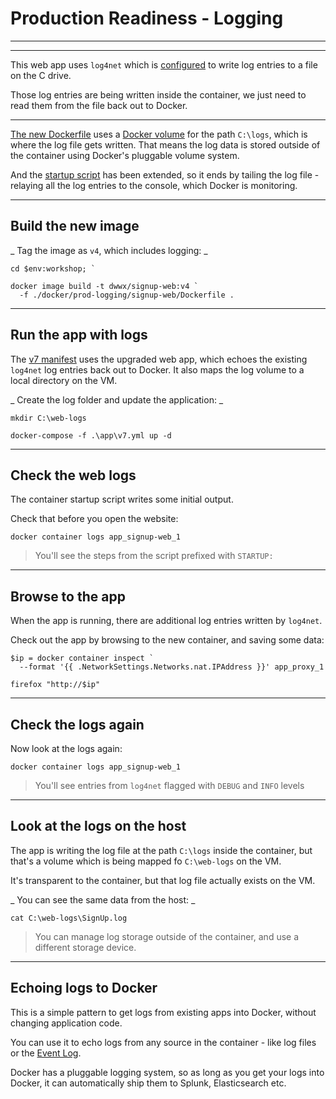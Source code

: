 ﻿# Production Readiness - Logging

---

<section data-background-image="/img/prod/Slide5.png">

---

This web app uses `log4net` which is [configured](https://github.com/sixeyed/docker-windows-workshop/blob/master/src/SignUp.Web/log4net.config) to write log entries to a file on the C drive.

Those log entries are being written inside the container, we just need to read them from the file back out to Docker.

---

[The new Dockerfile](https://github.com/sixeyed/docker-windows-workshop/blob/master/docker/prod-logging/signup-web/Dockerfile) uses a [Docker volume](https://docs.docker.com/storage/volumes/) for the path `C:\logs`, which is where the log file gets written. That means the log data is stored outside of the container using Docker's pluggable volume system.

And the [startup script](https://github.com/sixeyed/docker-windows-workshop/blob/master/docker/prod-logging/signup-web/startup.ps1) has been extended, so it ends by tailing the log file - relaying all the log entries to the console, which Docker is monitoring.

---

## Build the new image

_ Tag the image as `v4`, which includes logging: _

```
cd $env:workshop; `

docker image build -t dwwx/signup-web:v4 `
  -f ./docker/prod-logging/signup-web/Dockerfile .
```

---

## Run the app with logs

The [v7 manifest](https://github.com/sixeyed/docker-windows-workshop/blob/master/app/v7.yml) uses the upgraded web app, which echoes the existing `log4net` log entries back out to Docker. It also maps the log volume to a local directory on the VM.

_ Create the log folder and update the application: _

```
mkdir C:\web-logs

docker-compose -f .\app\v7.yml up -d
```

---

## Check the web logs

The container startup script writes some initial output. 

Check that before you open the website:

```
docker container logs app_signup-web_1
```

> You'll see the steps from the script prefixed with `STARTUP:`

---

## Browse to the app

When the app is running, there are additional log entries written by `log4net`.

Check out the app by browsing to the new container, and saving some data:

```
$ip = docker container inspect `
  --format '{{ .NetworkSettings.Networks.nat.IPAddress }}' app_proxy_1

firefox "http://$ip"
```

---

## Check the logs again

Now look at the logs again:

```
docker container logs app_signup-web_1
```

> You'll see entries from `log4net` flagged with `DEBUG` and `INFO` levels

---

## Look at the logs on the host

The app is writing the log file at the path `C:\logs` inside the container, but that's a volume which is being mapped fo `C:\web-logs` on the VM.

It's transparent to the container, but that log file actually exists on the VM.

_ You can see the same data from the host: _

```
cat C:\web-logs\SignUp.log
```

> You can manage log storage outside of the container, and use a different storage device.

---

## Echoing logs to Docker

This is a simple pattern to get logs from existing apps into Docker, without changing application code. 

You can use it to echo logs from any source in the container - like log files or the [Event Log](https://github.com/Microsoft/mssql-docker/blob/a3020afeec9be1eb2d67645ac739438eb8f2c545/windows/mssql-server-windows-express/start.ps1#L75).

Docker has a pluggable logging system, so as long as you get your logs into Docker, it can automatically ship them to Splunk, Elasticsearch etc.
